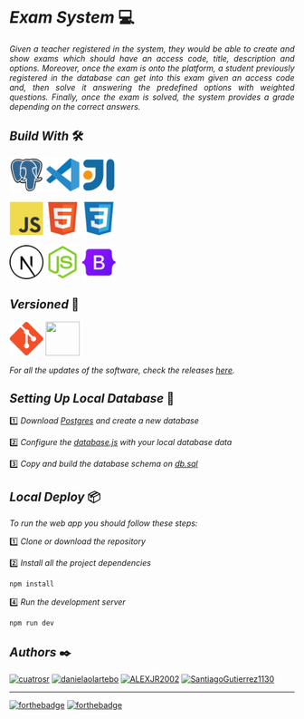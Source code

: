 # ***Exam System*** 💻️

<p align="justify">
    <i>Given a teacher registered in the system, they would be able to create and show exams which should have an access code, title, description and options. Moreover, once the exam is onto the platform, a student previously registered in the database can get into this exam given an access code and, then solve it answering the predefined options with weighted questions. Finally, once the exam is solved, the system provides a grade depending on the correct answers.</i>
</p>

## ***Build With*** 🛠️

<div align="left">
    <p>
        <a href="https://www.jetbrains.com/es-es/idea/" target="_blank"> <img alt="Postgres" src="https://raw.githubusercontent.com/devicons/devicon/1119b9f84c0290e0f0b38982099a2bd027a48bf1/icons/postgresql/postgresql-original.svg" height="60" width = "60"></a>
        <a href="https://code.visualstudio.com" target="_blank"> <img alt="Visual Studio Code" src="https://raw.githubusercontent.com/devicons/devicon/1119b9f84c0290e0f0b38982099a2bd027a48bf1/icons/vscode/vscode-original.svg" height="60" width = "60"></a>
        <a href="https://www.jetbrains.com/es-es/idea/" target="_blank"> <img alt="IntelliJ Idea" src="https://raw.githubusercontent.com/devicons/devicon/1119b9f84c0290e0f0b38982099a2bd027a48bf1/icons/intellij/intellij-original.svg" height="60" width = "60"></a>
    </p>
    <p>
        <a href="https://developer.mozilla.org/es/docs/Web/JavaScript" target="_blank"> <img alt="JavaScript" src="https://raw.githubusercontent.com/devicons/devicon/1119b9f84c0290e0f0b38982099a2bd027a48bf1/icons/javascript/javascript-original.svg" height="60" width = "60"></a>
        <a href="https://developer.mozilla.org/es/docs/Web/HTML" target="_blank"> <img alt="HTML" src="https://raw.githubusercontent.com/devicons/devicon/1119b9f84c0290e0f0b38982099a2bd027a48bf1/icons/html5/html5-original.svg" height="60" width = "60"></a>
        <a href="https://developer.mozilla.org/es/docs/Web/CSS" target="_blank"> <img alt="CSS" src="https://raw.githubusercontent.com/devicons/devicon/1119b9f84c0290e0f0b38982099a2bd027a48bf1/icons/css3/css3-original.svg" height="60" width = "60"></a>
    </p>
    <p>
        <a href="https://nextjs.org" target="_blank"> <img alt="next.js" src="https://raw.githubusercontent.com/devicons/devicon/1119b9f84c0290e0f0b38982099a2bd027a48bf1/icons/nextjs/nextjs-line.svg" height="60" width = "60"></a>
        <a href="https://nodejs.org/es/" target="_blank"> <img alt="node.js" src="https://raw.githubusercontent.com/devicons/devicon/1119b9f84c0290e0f0b38982099a2bd027a48bf1/icons/nodejs/nodejs-original.svg" height="60" width = "60"></a>
        <a href="https://getbootstrap.com" target="_blank"> <img alt="bootstrap" src="https://raw.githubusercontent.com/devicons/devicon/1119b9f84c0290e0f0b38982099a2bd027a48bf1/icons/bootstrap/bootstrap-original.svg" height="60" width = "60"></a>
    </p>
</div>

## ***Versioned*** 📌

<div align="left">
    <a href="https://git-scm.com/" target="_blank"> <img src="https://raw.githubusercontent.com/devicons/devicon/2ae2a900d2f041da66e950e4d48052658d850630/icons/git/git-original.svg" height="60" width = "60"></a>
    <a href="https://github.com/" target="_blank"> <img src="https://img.icons8.com/fluency-systems-filled/344/ffffff/github.png" height="60" width = "60"></a>
</div>

*For all the updates of the software, check the releases [here](https://github.com/cuatrosr/exam-system-nxjs/releases).*

## ***Setting Up Local Database*** 💾

1️⃣ *Download [Postgres](https://www.postgresql.org) and create a new database*

2️⃣ *Configure the [database.js](https://github.com/cuatrosr/exam-system-nxjs/blob/main/src/utils/database.js) with your local database data*

3️⃣ *Copy and build the database schema on [db.sql](https://github.com/cuatrosr/exam-system-nxjs/blob/main/database/db.sql)*

## ***Local Deploy*** 📦

*To run the web app you should follow these steps:*

1️⃣ *Clone or download the repository*

2️⃣ *Install all the project dependencies*

```bash
npm install
```

4️⃣ *Run the development server*

```bash
npm run dev
```

## ***Authors*** ✒️

<div align="left">
    <a href="https://github.com/cuatrosr" target="_blank"> <img alt="cuatrosr" src="https://images.weserv.nl/?url=avatars.githubusercontent.com/u/70908378?v=4&h=60&w=60&fit=cover&mask=circle"></a>
    <a href="https://github.com/danielaolartebo" target="_blank"> <img alt="danielaolartebo" src="https://images.weserv.nl/?url=avatars.githubusercontent.com/u/53228651?v=4&h=60&w=60&fit=cover&mask=circle"></a>
    <a href="https://github.com/ALEXJR2002" target="_blank"> <img alt="ALEXJR2002" src="https://images.weserv.nl/?url=avatars.githubusercontent.com/u/72985018?v=4&h=60&w=60&fit=cover&mask=circle"></a>
    <a href="https://github.com/SantiagoGutierrez1130" target="_blank"> <img alt="SantiagoGutierrez1130" src="https://images.weserv.nl/?url=avatars.githubusercontent.com/u/69949511?v=4&h=60&w=60&fit=cover&mask=circle"></a>
</div>

---

[![forthebadge](https://forthebadge.com/images/badges/built-with-love.svg)](https://forthebadge.com)
[![forthebadge](https://forthebadge.com/images/badges/for-you.svg)](https://forthebadge.com)
